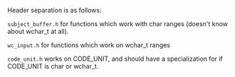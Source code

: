 Header separation is as follows:

`subject_buffer.h` for functions which work with char ranges (doesn't know about wchar_t at all).

`wc_input.h` for functions which work on wchar_t ranges

`code_unit.h` works on CODE_UNIT, and should have a specialization for if CODE_UNIT is char or wchar_t.
